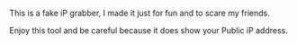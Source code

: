 This is a fake iP grabber, I made it just for fun and to scare my friends.

Enjoy this tool and be careful because it does show your Public iP address.

